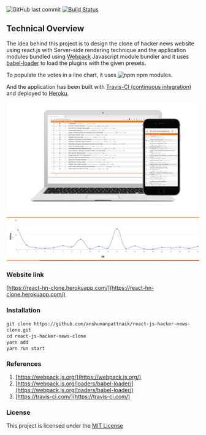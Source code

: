 ![GitHub last commit](https://img.shields.io/github/last-commit/anshumanpattnaik/react-js-hacker-news-clone) [![Build Status](https://travis-ci.com/anshumanpattnaik/react-js-hacker-news-clone.svg?token=SNk9QbPWYh7aHsuu4BXB&branch=master)](https://travis-ci.com/anshumanpattnaik/react-js-hacker-news-clone)

## Technical Overview

The idea behind this project is to design the clone of hacker news website using react.js with Server-side rendering technique and the application modules bundled using [Webpack](https://webpack.js.org/) Javascript module bundler and it uses [babel-loader](https://webpack.js.org/loaders/babel-loader/) to load the plugins with the given presets. 

To populate the votes in a line chart, it uses ![npm](https://img.shields.io/npm/v/react-chartkick?label=react-chartkick) npm modules.

And the application has been built with [Travis-CI (continuous integration)](https://travis-ci.com/) and deployed to [Heroku](https://react-hn-clone.herokuapp.com/).

<img src="screenshot/thumbnail.png"/>

<p>
    <img src="screenshot/votes_graph.PNG"/>
</p>

### Website link
[https://react-hn-clone.herokuapp.com/](https://react-hn-clone.herokuapp.com/)

### Installation
````````````````````````````````````````````````````````````````````````````
git clone https://github.com/anshumanpattnaik/react-js-hacker-news-clone.git
cd react-js-hacker-news-clone
yarn add
yarn run start
````````````````````````````````````````````````````````````````````````````

### References
1. [https://webpack.js.org/](https://webpack.js.org/)
2. [https://webpack.js.org/loaders/babel-loader/](https://webpack.js.org/loaders/babel-loader/)
3. [https://travis-ci.com/](https://travis-ci.com/)

### License
This project is licensed under the [MIT License](LICENSE)
